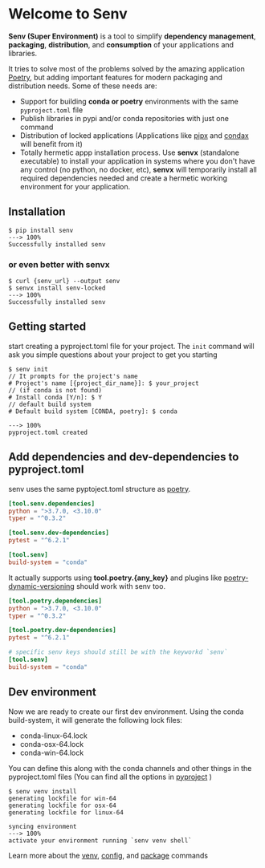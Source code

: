 # Welcome to Senv


**Senv (Super Environment)** is a tool to simplify **dependency management**, **packaging**, **distribution**, and **consumption** of your applications and libraries.

It tries to solve most of the problems solved by the amazing application [Poetry](https://python-poetry.org/),
but adding important features for modern packaging and distribution needs. Some of these needs are:

- Support for building **conda or poetry** environments with the same `pyproject.toml` file
- Publish libraries in pypi and/or conda repositories with just one command 
- Distribution of locked applications (Applications like [pipx](https://github.com/pipxproject/pipx) and [condax](https://pypi.org/project/condax/) will benefit from it)
- Totally hermetic appp installation process. 
  Use **senvx** (standalone executable) to install your application in systems where you don't have any control (no python, no docker, etc),
  **senvx** will temporarily install all required dependencies needed and create a hermetic working environment for your application.

## Installation
<div class="termy">

```console
$ pip install senv
---> 100%
Successfully installed senv
```

</div>

### or even better with senvx

<div class="termy">

```console
$ curl {senv_url} --output senv
$ senvx install senv-locked
---> 100%
Successfully installed senv
```

</div>



## Getting started
start creating a pyproject.toml file for your project. 
The `init` command will ask you simple questions about your project to get you starting

<div class="termy">

```console
$ senv init
// It prompts for the project's name
# Project's name [{project_dir_name}]: $ your_project
// (if conda is not found)
# Install conda [Y/n]: $ Y
// default build system
# Default build system [CONDA, poetry]: $ conda

---> 100%
pyproject.toml created
```

</div>


## Add dependencies and dev-dependencies to pyproject.toml

senv uses the same pyptoject.toml structure as [poetry](https://python-poetry.org/docs/pyproject/).

```toml
[tool.senv.dependencies]
python = ">3.7.0, <3.10.0"
typer = "^0.3.2"

[tool.senv.dev-dependencies]
pytest = "^6.2.1"

[tool.senv]
build-system = "conda"
```

It actually supports using **tool.poetry.{any_key}** and plugins like [poetry-dynamic-versioning](https://pypi.org/project/poetry-dynamic-versioning/) should work with senv too.

```toml
[tool.poetry.dependencies]
python = ">3.7.0, <3.10.0"
typer = "^0.3.2"

[tool.poetry.dev-dependencies]
pytest = "^6.2.1"

# specific senv keys should still be with the keyworkd `senv`
[tool.senv] 
build-system = "conda"
```

## Dev environment

Now we are ready to create our first dev environment. Using the conda build-system, it will generate the following lock files:

 - conda-linux-64.lock
 - conda-osx-64.lock
 - conda-win-64.lock

You can define this along with the conda channels and other things in the pyproject.toml files (You can find all the options in [pyproject](./pyproject.md#configuration) )

<div class="termy">

```console
$ senv venv install
generating lockfile for win-64
generating lockfile for osx-64
generating lockfile for linux-64

syncing environment
---> 100%
activate your environment running `senv venv shell`
```

</div>

Learn more about the [venv](./venv.md), [config](./config.md), and [package](./package.md) commands
